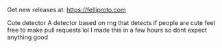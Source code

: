Get new releases at:
https://felliproto.com

Cute detector
A detector based on rng that detects if people are cute
feel free to make pull requests lol
I made this in a few hours so dont expect anything good 
